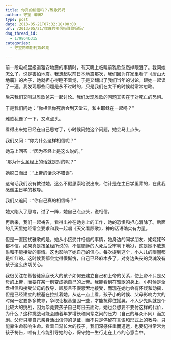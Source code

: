```yaml
---
title: 你真的相信吗？/雅歌妈妈
author: 守望 编辑2
type: post
date: 2013-05-21T07:32:18+00:00
url: /2013/05/21/你真的相信吗雅歌妈妈/
dsq_thread_id:
  - 1798646315
categories:
  - 守望网络期刊第49期

---
```

前一段电视里报道雅安地震的事情时，有天晚上临睡前雅歌忽然掉眼泪了。我问她怎么了，说是害怕地震。我想起以前日本地震那次，我们因为在家里看了《唐山大地震》的片子，她就担心得睡不着觉，于是又翻出了我们当年的讨论，跟她一起读了一遍。我发现那些问题是永不过时的，只是我们在太平的时候就常常忽略。 

后来我们又叫过雅歌爸来一起讨论。我们发现雅歌的问题其实在于对死亡的恐惧。 

于是我们问她：&ldquo;你相信你死后会到天堂去，和主耶稣在一起吗？&rdquo; 

雅歌犹豫了一下，又点点头。 

看得出来她已经在自己思考了，小时候问她这个问题，她会马上点头。 

我们又问：&ldquo;你为什么这样相信呢？&rdquo; 

她马上回答：&ldquo;因为圣经上是这么说的。&rdquo; 

&ldquo;那为什么圣经上的话就是对的呢？&rdquo; 

她脱口而出：&ldquo;上帝的话永不错误&rdquo;。 

这句话我们没有教过她，这么不假思索地说出来，估计是在主日学里背的，在此我感谢主日学的教导。 

我们又追问：&ldquo;你自己真的相信吗？&rdquo; 

她又陷入了思考，过了一阵，她自己点点头，说相信。 

再后来，我们一起祷告，看得出神在她身上的工作，她的恐惧和担心消除了。后面的几天里她经常会要求和我一起唱《天父看顾歌》，神的话语确实有力量。 

但是一直困扰雅歌的是，她从小接受并相信的事情，她身边的同学朋友、姥姥姥爷都不信。如果真是按圣经所说的，不信耶稣的人死后受审判下地狱，这是她不敢想象和不能接受的事情。这也影响了她自己的信心。每次提到这个，小人儿的眼圈都是红红的。这时候我都会觉得很惭愧，自己已经麻木多了，对身边失丧的灵魂没有孩子这么热切关心。 

我很关注在基督徒家庭长大的孩子如何去建立自己和上帝的关系，使上帝不只是父母的上帝，而要在某一刻变成她自己的上帝。我能看到在雅歌的身上，小时候是全盘相信和接受父母的教导，顺服且不假思索地接受，而现在她也会有怀疑和动摇，但是已经建立的根基在拉扯着她。从这一点上看，孩子小的时候、父母影响力大的时候一定要多多教导，争取让根基坚固一些，才能抗得住摇晃。不入少先队就是个比较大的挑战，因为毕竟要孩子自己每日去面对，她也会想要不要付这样的代价，为什么？这种挑战可能会随着年岁增长和同辈之间的压力（自己的与众不同）而加剧。父母只能自己亲身活出信仰的见证，而不只是停留在言语和形式上的教导，只能靠生命影响生命。看着日渐长大的孩子，我们深感任重而道远，也要记得常常为孩子祷告，唯有上帝能引导她的心，保守她一生行走在上帝的心意当中。 

&nbsp;